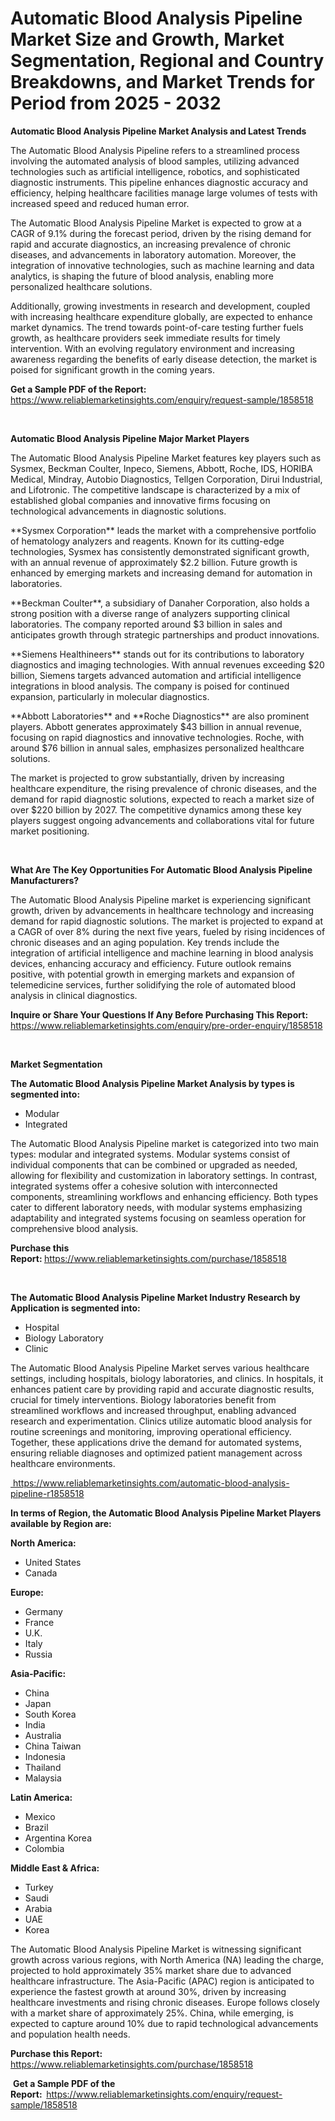 <p><h1>Automatic Blood Analysis Pipeline Market Size and Growth, Market Segmentation, Regional and Country Breakdowns, and Market Trends for Period from 2025 -  2032</h1></p><p><strong>Automatic Blood Analysis Pipeline Market Analysis and Latest Trends</strong></p>
<p><p>The Automatic Blood Analysis Pipeline refers to a streamlined process involving the automated analysis of blood samples, utilizing advanced technologies such as artificial intelligence, robotics, and sophisticated diagnostic instruments. This pipeline enhances diagnostic accuracy and efficiency, helping healthcare facilities manage large volumes of tests with increased speed and reduced human error. </p><p>The Automatic Blood Analysis Pipeline Market is expected to grow at a CAGR of 9.1% during the forecast period, driven by the rising demand for rapid and accurate diagnostics, an increasing prevalence of chronic diseases, and advancements in laboratory automation. Moreover, the integration of innovative technologies, such as machine learning and data analytics, is shaping the future of blood analysis, enabling more personalized healthcare solutions. </p><p>Additionally, growing investments in research and development, coupled with increasing healthcare expenditure globally, are expected to enhance market dynamics. The trend towards point-of-care testing further fuels growth, as healthcare providers seek immediate results for timely intervention. With an evolving regulatory environment and increasing awareness regarding the benefits of early disease detection, the market is poised for significant growth in the coming years.</p></p>
<p><strong>Get a Sample PDF of the Report:&nbsp;</strong> <a href="https://www.reliablemarketinsights.com/enquiry/request-sample/1858518?utm_campaign=3309&utm_medium=2&utm_source=Github&utm_content=ia&utm_term=14042025&utm_id=automatic-blood-analysis-pipeline">https://www.reliablemarketinsights.com/enquiry/request-sample/1858518</a></p>
<p>&nbsp;</p>
<p><strong>Automatic Blood Analysis Pipeline Major Market Players</strong></p>
<p><p>The Automatic Blood Analysis Pipeline Market features key players such as Sysmex, Beckman Coulter, Inpeco, Siemens, Abbott, Roche, IDS, HORIBA Medical, Mindray, Autobio Diagnostics, Tellgen Corporation, Dirui Industrial, and Lifotronic. The competitive landscape is characterized by a mix of established global companies and innovative firms focusing on technological advancements in diagnostic solutions.</p><p>**Sysmex Corporation** leads the market with a comprehensive portfolio of hematology analyzers and reagents. Known for its cutting-edge technologies, Sysmex has consistently demonstrated significant growth, with an annual revenue of approximately $2.2 billion. Future growth is enhanced by emerging markets and increasing demand for automation in laboratories.</p><p>**Beckman Coulter**, a subsidiary of Danaher Corporation, also holds a strong position with a diverse range of analyzers supporting clinical laboratories. The company reported around $3 billion in sales and anticipates growth through strategic partnerships and product innovations.</p><p>**Siemens Healthineers** stands out for its contributions to laboratory diagnostics and imaging technologies. With annual revenues exceeding $20 billion, Siemens targets advanced automation and artificial intelligence integrations in blood analysis. The company is poised for continued expansion, particularly in molecular diagnostics.</p><p>**Abbott Laboratories** and **Roche Diagnostics** are also prominent players. Abbott generates approximately $43 billion in annual revenue, focusing on rapid diagnostics and innovative technologies. Roche, with around $76 billion in annual sales, emphasizes personalized healthcare solutions.</p><p>The market is projected to grow substantially, driven by increasing healthcare expenditure, the rising prevalence of chronic diseases, and the demand for rapid diagnostic solutions, expected to reach a market size of over $220 billion by 2027. The competitive dynamics among these key players suggest ongoing advancements and collaborations vital for future market positioning.</p></p>
<p>&nbsp;</p>
<p><strong>What Are The Key Opportunities For Automatic Blood Analysis Pipeline Manufacturers?</strong></p>
<p><p>The Automatic Blood Analysis Pipeline market is experiencing significant growth, driven by advancements in healthcare technology and increasing demand for rapid diagnostic solutions. The market is projected to expand at a CAGR of over 8% during the next five years, fueled by rising incidences of chronic diseases and an aging population. Key trends include the integration of artificial intelligence and machine learning in blood analysis devices, enhancing accuracy and efficiency. Future outlook remains positive, with potential growth in emerging markets and expansion of telemedicine services, further solidifying the role of automated blood analysis in clinical diagnostics.</p></p>
<p><strong>Inquire or Share Your Questions If Any Before Purchasing This Report:</strong> <a href="https://www.reliablemarketinsights.com/enquiry/pre-order-enquiry/1858518?utm_campaign=3309&utm_medium=2&utm_source=Github&utm_content=ia&utm_term=14042025&utm_id=automatic-blood-analysis-pipeline">https://www.reliablemarketinsights.com/enquiry/pre-order-enquiry/1858518</a></p>
<p>&nbsp;</p>
<p><strong>Market Segmentation</strong></p>
<p><strong>The Automatic Blood Analysis Pipeline Market Analysis by types is segmented into:</strong></p>
<p><ul><li>Modular</li><li>Integrated</li></ul></p>
<p><p>The Automatic Blood Analysis Pipeline market is categorized into two main types: modular and integrated systems. Modular systems consist of individual components that can be combined or upgraded as needed, allowing for flexibility and customization in laboratory settings. In contrast, integrated systems offer a cohesive solution with interconnected components, streamlining workflows and enhancing efficiency. Both types cater to different laboratory needs, with modular systems emphasizing adaptability and integrated systems focusing on seamless operation for comprehensive blood analysis.</p></p>
<p><strong>Purchase this Report:&nbsp;</strong><a href="https://www.reliablemarketinsights.com/purchase/1858518?utm_campaign=3309&utm_medium=2&utm_source=Github&utm_content=ia&utm_term=14042025&utm_id=automatic-blood-analysis-pipeline">https://www.reliablemarketinsights.com/purchase/1858518</a></p>
<p>&nbsp;</p>
<p><strong>The Automatic Blood Analysis Pipeline Market Industry Research by Application is segmented into:</strong></p>
<p><ul><li>Hospital</li><li>Biology Laboratory</li><li>Clinic</li></ul></p>
<p><p>The Automatic Blood Analysis Pipeline Market serves various healthcare settings, including hospitals, biology laboratories, and clinics. In hospitals, it enhances patient care by providing rapid and accurate diagnostic results, crucial for timely interventions. Biology laboratories benefit from streamlined workflows and increased throughput, enabling advanced research and experimentation. Clinics utilize automatic blood analysis for routine screenings and monitoring, improving operational efficiency. Together, these applications drive the demand for automated systems, ensuring reliable diagnoses and optimized patient management across healthcare environments.</p></p>
<p><a href="https://www.reliablemarketinsights.com/automatic-blood-analysis-pipeline-r1858518?utm_campaign=3309&utm_medium=2&utm_source=Github&utm_content=ia&utm_term=14042025&utm_id=automatic-blood-analysis-pipeline">&nbsp;https://www.reliablemarketinsights.com/automatic-blood-analysis-pipeline-r1858518</a></p>
<p><strong>In terms of Region, the Automatic Blood Analysis Pipeline Market Players available by Region are:</strong></p>
<p>
    <p> <strong> North America: </strong>
        <ul>
            <li>United States</li>
            <li>Canada</li>
        </ul>
        </p> 
    <p> <strong> Europe: </strong>
        <ul>
            <li>Germany</li>
            <li>France</li>
            <li>U.K.</li>
            <li>Italy</li>
            <li>Russia</li>
        </ul>
        </p> 
    <p> <strong> Asia-Pacific: </strong>
        <ul>
            <li>China</li>
            <li>Japan</li>
            <li>South Korea</li>
            <li>India</li>
            <li>Australia</li>
            <li>China Taiwan</li>
            <li>Indonesia</li>
            <li>Thailand</li>
            <li>Malaysia</li>
        </ul>
        </p> 
    <p> <strong> Latin America: </strong>
        <ul>
            <li>Mexico</li>
            <li>Brazil</li>
            <li>Argentina Korea</li>
            <li>Colombia</li>
        </ul>
        </p> 
    <p> <strong> Middle East & Africa: </strong>
        <ul>
            <li>Turkey</li>
            <li>Saudi</li>
            <li>Arabia</li>
            <li>UAE</li>
            <li>Korea</li>
        </ul>
    </p>
    </p>
<p><p>The Automatic Blood Analysis Pipeline Market is witnessing significant growth across various regions, with North America (NA) leading the charge, projected to hold approximately 35% market share due to advanced healthcare infrastructure. The Asia-Pacific (APAC) region is anticipated to experience the fastest growth at around 30%, driven by increasing healthcare investments and rising chronic diseases. Europe follows closely with a market share of approximately 25%. China, while emerging, is expected to capture around 10% due to rapid technological advancements and population health needs.</p></p>
<p><strong>Purchase this Report: </strong><a href="https://www.reliablemarketinsights.com/purchase/1858518?utm_campaign=3309&utm_medium=2&utm_source=Github&utm_content=ia&utm_term=14042025&utm_id=automatic-blood-analysis-pipeline">https://www.reliablemarketinsights.com/purchase/1858518</a></p>
<p>&nbsp;<strong>Get a Sample PDF of the Report:&nbsp;&nbsp;</strong><a href="https://www.reliablemarketinsights.com/enquiry/request-sample/1858518?utm_campaign=3309&utm_medium=2&utm_source=Github&utm_content=ia&utm_term=14042025&utm_id=automatic-blood-analysis-pipeline">https://www.reliablemarketinsights.com/enquiry/request-sample/1858518</a></p>
<p><strong></strong></p>
<p><p></p><p></p><p></p></p>